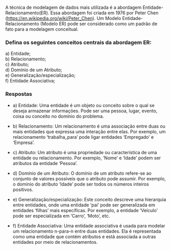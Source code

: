 A técnica de modelagem de dados mais utilizada é a abordagem Entidade-Relacionamento(ER). Essa 
abordagem foi criada em 1976 por Peter Chen (https://en.wikipedia.org/wiki/Peter_Chen).
Um Modelo Entidade-Relacionamento (Modelo ER) pode ser considerado como um padrão de fato para 
a modelagem conceitual.

### Defina os seguintes conceitos centrais da abordagem ER:
a) Entidade; <br>
b) Relacionamento;<br>
c) Atributo;<br>
d) Domínio de um Atributo;<br>
e) Generalização/especialização;<br>
f) Entidade Associativa;<br>

### Respostas

- a) Entidade: Uma entidade é um objeto ou conceito sobre o qual se deseja armazenar informações. Pode ser uma pessoa, lugar, evento, coisa ou conceito no domínio do problema.

- b) Relacionamento: Um relacionamento é uma associação entre duas ou mais entidades que expressa uma interação entre elas. Por exemplo, um relacionamento ‘trabalha_para’ pode ligar entidades ‘Empregado’ e ‘Empresa’.

- c) Atributo: Um atributo é uma propriedade ou característica de uma entidade ou relacionamento. Por exemplo, ‘Nome’ e ‘Idade’ podem ser atributos da entidade ‘Pessoa’.

- d) Domínio de um Atributo: O domínio de um atributo refere-se ao conjunto de valores possíveis que o atributo pode assumir. Por exemplo, o domínio do atributo ‘Idade’ pode ser todos os números inteiros positivos.

- e) Generalização/especialização: Este conceito descreve uma hierarquia entre entidades, onde uma entidade ‘pai’ pode ser generalizada em entidades ‘filhas’ mais específicas. Por exemplo, a entidade ‘Veículo’ pode ser especializada em ‘Carro’, ‘Moto’, etc.

- f) Entidade Associativa: Uma entidade associativa é usada para modelar um relacionamento n-para-n entre duas entidades. Ela é representada como uma entidade que contém atributos e está associada a outras entidades por meio de relacionamentos.
